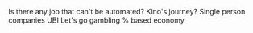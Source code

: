 Is there any job that can't be automated?
Kino's journey?
Single person companies 
UBI
Let's go gambling 
% based economy 